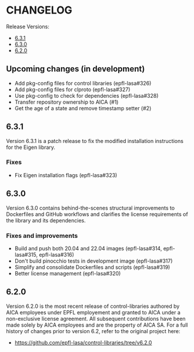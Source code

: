 # CHANGELOG

Release Versions:
- [6.3.1](#631)
- [6.3.0](#630)
- [6.2.0](#620)

## Upcoming changes (in development)

- Add pkg-config files for control libraries (epfl-lasa#326)
- Add pkg-config files for clproto (epfl-lasa#327)
- Use pkg-config to check for dependencies (epfl-lasa#328)
- Transfer repository ownership to AICA (#1)
- Get the age of a state and remove timestamp setter (#2)

## 6.3.1

Version 6.3.1 is a patch release to fix the modified installation instructions for the Eigen library.

### Fixes

- Fix Eigen installation flags (epfl-lasa#323)

## 6.3.0

Version 6.3.0 contains behind-the-scenes structural improvements to Dockerfiles and GitHub workflows
and clarifies the license requirements of the library and its dependencies.

### Fixes and improvements

- Build and push both 20.04 and 22.04 images (epfl-lasa#314, epfl-lasa#315, epfl-lasa#316)
- Don't build pinocchio tests in development image (epfl-lasa#317)
- Simplify and consolidate Dockerfiles and scripts (epfl-lasa#319)
- Better license management (epfl-lasa#320)

## 6.2.0

Version 6.2.0 is the most recent release of control-libraries authored by AICA employees under EPFL employement
and granted to AICA under a non-exclusive license agreement. All subsequent contributions have been made solely by
AICA employees and are the property of AICA SA. For a full history of changes prior to version 6.2, refer to
the original project here:

- https://github.com/epfl-lasa/control-libraries/tree/v6.2.0